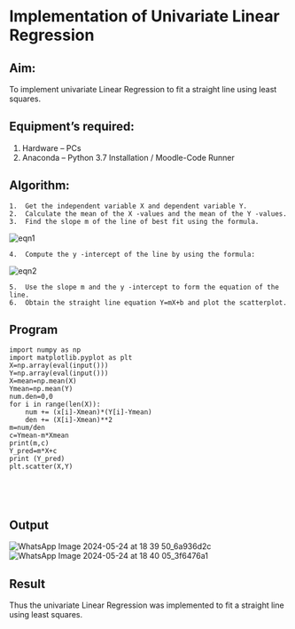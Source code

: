 # Implementation of Univariate Linear Regression
## Aim:
To implement univariate Linear Regression to fit a straight line using least squares.
## Equipment’s required:
1.	Hardware – PCs
2.	Anaconda – Python 3.7 Installation / Moodle-Code Runner
## Algorithm:
```
1.	Get the independent variable X and dependent variable Y.
2.	Calculate the mean of the X -values and the mean of the Y -values.
3.	Find the slope m of the line of best fit using the formula.
```
 ![eqn1](./eq1.jpg)
```
4.	Compute the y -intercept of the line by using the formula:
```
![eqn2](./eq2.jpg)  
```
5.	Use the slope m and the y -intercept to form the equation of the line.
6.	Obtain the straight line equation Y=mX+b and plot the scatterplot.
```
## Program
```
import numpy as np
import matplotlib.pyplot as plt
X=np.array(eval(input()))
Y=np.array(eval(input()))
X=mean=np.mean(X)
Ymean=np.mean(Y)
num.den=0,0
for i in range(len(X)):
    num += (x[i]-Xmean)*(Y[i]-Ymean)
    den += (X[i]-Xmean)**2
m=num/den
c=Ymean-m*Xmean
print(m,c)
Y_pred=m*X+c
print (Y_pred)
plt.scatter(X,Y)





```
## Output
![WhatsApp Image 2024-05-24 at 18 39 50_6a936d2c](https://github.com/subha2406/Univariate-Linear-Regression/assets/155226504/bf668a57-b9e7-4987-9fc7-64bfe3c359b8)
![WhatsApp Image 2024-05-24 at 18 40 05_3f6476a1](https://github.com/subha2406/Univariate-Linear-Regression/assets/155226504/872ab18e-8e8e-467c-9908-7a181bddd21d)


## Result
Thus the univariate Linear Regression was implemented to fit a straight line using least squares.
